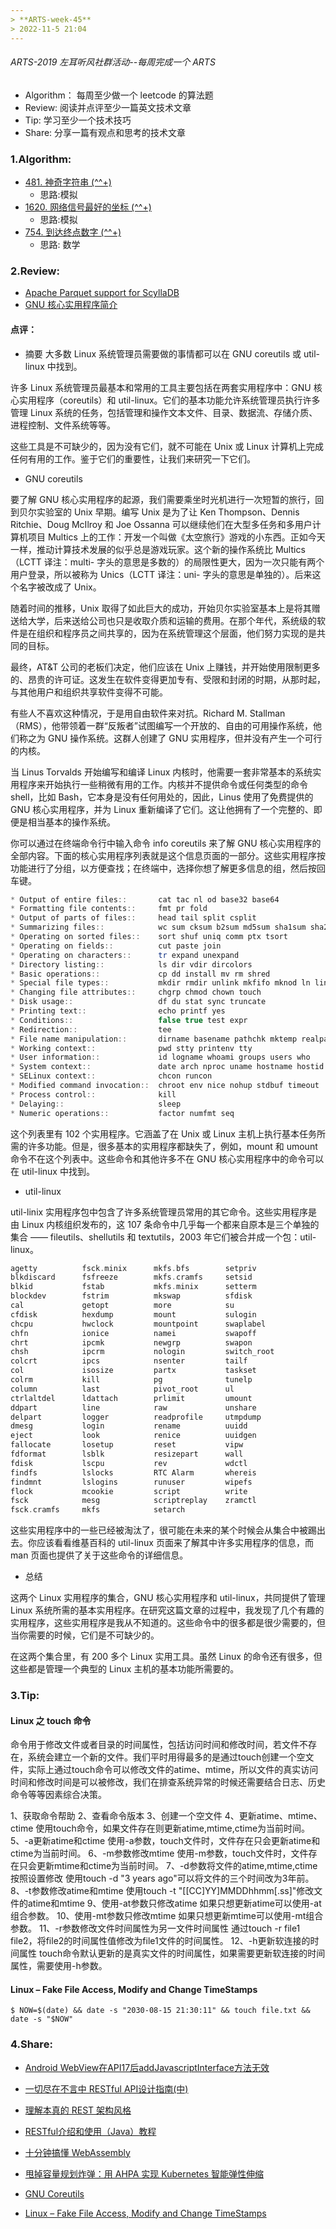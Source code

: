 ```yaml
---
> **ARTS-week-45**
> 2022-11-5 21:04
---
```



###### ARTS-2019 左耳听风社群活动--每周完成一个 ARTS
- Algorithm： 每周至少做一个 leetcode 的算法题
- Review: 阅读并点评至少一篇英文技术文章
- Tip: 学习至少一个技术技巧
- Share: 分享一篇有观点和思考的技术文章

### 1.Algorithm:

- [481. 神奇字符串 (^^+)](https://leetcode.cn/submissions/detail/378145930/)  
  + 思路:模拟
- [1620. 网络信号最好的坐标 (^^+)](https://leetcode.cn/submissions/detail/378795723/)  
  + 思路:模拟
- [754. 到达终点数字 (^^+)](https://leetcode.cn/submissions/detail/379367244/)  
  + 思路: 数学

### 2.Review:

- [Apache Parquet support for ScyllaDB](https://docslib.org/doc/11888741/apache-parquet-support-for-scylladb)  
- [GNU 核心实用程序简介](https://opensource.com/article/18/4/gnu-core-utilities)

#### 点评：

- 摘要
大多数 Linux 系统管理员需要做的事情都可以在 GNU coreutils 或 util-linux 中找到。

许多 Linux 系统管理员最基本和常用的工具主要包括在两套实用程序中：GNU 核心实用程序（coreutils）和 util-linux。它们的基本功能允许系统管理员执行许多管理 Linux 系统的任务，包括管理和操作文本文件、目录、数据流、存储介质、进程控制、文件系统等等。

这些工具是不可缺少的，因为没有它们，就不可能在 Unix 或 Linux 计算机上完成任何有用的工作。鉴于它们的重要性，让我们来研究一下它们。

- GNU coreutils

要了解 GNU 核心实用程序的起源，我们需要乘坐时光机进行一次短暂的旅行，回到贝尔实验室的 Unix 早期。编写 Unix 是为了让 Ken Thompson、Dennis Ritchie、Doug McIlroy 和 Joe Ossanna 可以继续他们在大型多任务和多用户计算机项目 Multics 上的工作：开发一个叫做《太空旅行》游戏的小东西。正如今天一样，推动计算技术发展的似乎总是游戏玩家。这个新的操作系统比 Multics（LCTT 译注：multi- 字头的意思是多数的）的局限性更大，因为一次只能有两个用户登录，所以被称为 Unics（LCTT 译注：uni- 字头的意思是单独的）。后来这个名字被改成了 Unix。

随着时间的推移，Unix 取得了如此巨大的成功，开始贝尔实验室基本上是将其赠送给大学，后来送给公司也只是收取介质和运输的费用。在那个年代，系统级的软件是在组织和程序员之间共享的，因为在系统管理这个层面，他们努力实现的是共同的目标。

最终，AT&T 公司的老板们决定，他们应该在 Unix 上赚钱，并开始使用限制更多的、昂贵的许可证。这发生在软件变得更加专有、受限和封闭的时期，从那时起，与其他用户和组织共享软件变得不可能。

有些人不喜欢这种情况，于是用自由软件来对抗。Richard M. Stallman（RMS），他带领着一群“反叛者”试图编写一个开放的、自由的可用操作系统，他们称之为 GNU 操作系统。这群人创建了 GNU 实用程序，但并没有产生一个可行的内核。

当 Linus Torvalds 开始编写和编译 Linux 内核时，他需要一套非常基本的系统实用程序来开始执行一些稍微有用的工作。内核并不提供命令或任何类型的命令 shell，比如 Bash，它本身是没有任何用处的，因此，Linus 使用了免费提供的 GNU 核心实用程序，并为 Linux 重新编译了它们。这让他拥有了一个完整的、即便是相当基本的操作系统。

你可以通过在终端命令行中输入命令 info coreutils 来了解 GNU 核心实用程序的全部内容。下面的核心实用程序列表就是这个信息页面的一部分。这些实用程序按功能进行了分组，以方便查找；在终端中，选择你想了解更多信息的组，然后按回车键。

```c++
* Output of entire files::       cat tac nl od base32 base64
* Formatting file contents::     fmt pr fold
* Output of parts of files::     head tail split csplit
* Summarizing files::            wc sum cksum b2sum md5sum sha1sum sha2
* Operating on sorted files::    sort shuf uniq comm ptx tsort
* Operating on fields::          cut paste join
* Operating on characters::      tr expand unexpand
* Directory listing::            ls dir vdir dircolors
* Basic operations::             cp dd install mv rm shred
* Special file types::           mkdir rmdir unlink mkfifo mknod ln link readlink
* Changing file attributes::     chgrp chmod chown touch
* Disk usage::                   df du stat sync truncate
* Printing text::                echo printf yes
* Conditions::                   false true test expr
* Redirection::                  tee
* File name manipulation::       dirname basename pathchk mktemp realpath
* Working context::              pwd stty printenv tty
* User information::             id logname whoami groups users who
* System context::               date arch nproc uname hostname hostid uptime
* SELinux context::              chcon runcon
* Modified command invocation::  chroot env nice nohup stdbuf timeout
* Process control::              kill
* Delaying::                     sleep
* Numeric operations::           factor numfmt seq
```

这个列表里有 102 个实用程序。它涵盖了在 Unix 或 Linux 主机上执行基本任务所需的许多功能。但是，很多基本的实用程序都缺失了，例如，mount 和 umount 命令不在这个列表中。这些命令和其他许多不在 GNU 核心实用程序中的命令可以在 util-linux 中找到。

- util-linux

util-linix 实用程序包中包含了许多系统管理员常用的其它命令。这些实用程序是由 Linux 内核组织发布的，这 107 条命令中几乎每一个都来自原本是三个单独的集合 —— fileutils、shellutils 和 textutils，2003 年它们被合并成一个包：util-linux。

```c
agetty          fsck.minix      mkfs.bfs        setpriv 
blkdiscard      fsfreeze        mkfs.cramfs     setsid 
blkid           fstab           mkfs.minix      setterm 
blockdev        fstrim          mkswap          sfdisk 
cal             getopt          more            su 
cfdisk          hexdump         mount           sulogin 
chcpu           hwclock         mountpoint      swaplabel 
chfn            ionice          namei           swapoff 
chrt            ipcmk           newgrp          swapon 
chsh            ipcrm           nologin         switch_root 
colcrt          ipcs            nsenter         tailf 
col             isosize         partx           taskset 
colrm           kill            pg              tunelp 
column          last            pivot_root      ul 
ctrlaltdel      ldattach        prlimit         umount 
ddpart          line            raw             unshare 
delpart         logger          readprofile     utmpdump 
dmesg           login           rename          uuidd 
eject           look            renice          uuidgen 
fallocate       losetup         reset           vipw 
fdformat        lsblk           resizepart      wall 
fdisk           lscpu           rev             wdctl 
findfs          lslocks         RTC Alarm       whereis 
findmnt         lslogins        runuser         wipefs 
flock           mcookie         script          write 
fsck            mesg            scriptreplay    zramctl 
fsck.cramfs     mkfs            setarch
```

这些实用程序中的一些已经被淘汰了，很可能在未来的某个时候会从集合中被踢出去。你应该看看维基百科的 util-linux 页面来了解其中许多实用程序的信息，而 man 页面也提供了关于这些命令的详细信息。

- 总结

这两个 Linux 实用程序的集合，GNU 核心实用程序和 util-linux，共同提供了管理 Linux 系统所需的基本实用程序。在研究这篇文章的过程中，我发现了几个有趣的实用程序，这些实用程序是我从不知道的。这些命令中的很多都是很少需要的，但当你需要的时候，它们是不可缺少的。

在这两个集合里，有 200 多个 Linux 实用工具。虽然 Linux 的命令还有很多，但这些都是管理一个典型的 Linux 主机的基本功能所需要的。

### 3.Tip:

#### Linux 之 touch 命令

命令用于修改文件或者目录的时间属性，包括访问时间和修改时间，若文件不存在，系统会建立一个新的文件。我们平时用得最多的是通过touch创建一个空文件，实际上通过touch命令可以修改文件的atime、mtime，所以文件的真实访问时间和修改时间是可以被修改，我们在排查系统异常的时候还需要结合日志、历史命令等等因素综合决策。

1、获取命令帮助
2、查看命令版本
3、创建一个空文件
4、更新atime、mtime、ctime
使用touch命令，如果文件存在则更新atime,mtime,ctime为当前时间。
5、-a更新atime和ctime
使用-a参数，touch文件时，文件存在只会更新atime和ctime为当前时间。
6、-m参数修改mtime
使用-m参数，touch文件时，文件存在只会更新mtime和ctime为当前时间。
7、-d参数将文件的atime,mtime,ctime按照设置修改
使用touch -d "3 years ago"可以将文件的三个时间改为3年前。
8、-t参数修改atime和mtime
使用touch -t "[[CC]YY]MMDDhhmm[.ss]"修改文件的atime和mtime
9、使用-at参数只修改atime
如果只想更新atime可以使用-at组合参数。
10、使用-mt参数只修改mtime
如果只想更新mtime可以使用-mt组合参数。
11、-r参数修改文件时间属性为另一文件时间属性
通过touch -r file1 file2，将file2的时间属性值修改为file1文件的时间属性。
12、-h更新软连接的时间属性
touch命令默认更新的是真实文件的时间属性，如果需要更新软连接的时间属性，需要使用-h参数。

#### Linux – Fake File Access, Modify and Change TimeStamps

```
$ NOW=$(date) && date -s "2030-08-15 21:30:11" && touch file.txt && date -s "$NOW"
```


### 4.Share:

- [Android WebView在API17后addJavascriptInterface方法无效](https://blog.csdn.net/u012721519/article/details/79173377)

- [一切尽在不言中 RESTful API设计指南(中)](http://it.hzqiuxm.com/%e4%b8%80%e5%88%87%e5%b0%bd%e5%9c%a8%e4%b8%8d%e8%a8%80%e4%b8%ad-2/)

- [理解本真的 REST 架构风格](https://www.infoq.cn/article/understanding-restful-style)

- [RESTful介绍和使用（Java）教程](https://blog.csdn.net/jiduochou963/article/details/90114653)

- [十分钟搞懂 WebAssembly](https://xie.infoq.cn/article/0bb5ff2fa5d5d9db492c88a4c)

- [甩掉容量规划炸弹：用 AHPA 实现 Kubernetes 智能弹性伸缩](https://www.51cto.com/article/720008.html)

- [GNU Coreutils](https://xy2401.com/local-docs/gnu/manual.zh/coreutils.html)

- [Linux – Fake File Access, Modify and Change TimeStamps](https://www.shellhacks.com/fake-file-access-modify-change-timestamps-linux/)